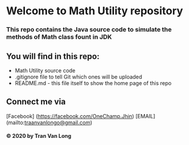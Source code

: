# Welcome to Math Utility repository

### This repo contains the Java source code to simulate the methods of Math class fount in JDK

## You will find in this repo:
* Math Utility source code
* .gitignore file to tell Git which ones will be uploaded
* README.md - this file itself to show the home page of this repo

## Connect me via
[Facebook] (https://facebook.com/OneChamp.Jhin)
[EMAIL] (mailto:traanvanlongo@gmail.com)

####  © 2020 by Tran Van Long 